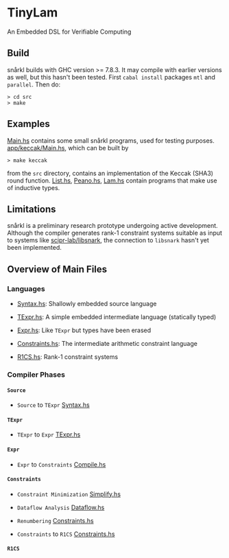 # TinyLam

An Embedded DSL for Verifiable Computing

## Build

snårkl builds with GHC version >= 7.8.3. It may compile with earlier versions as well, but this hasn't been tested. First `cabal install` packages `mtl` and `parallel`. Then do:

```
> cd src
> make
```
## Examples

[Main.hs](https://github.com/gstew5/snarkl/blob/master/src/Main.hs) contains some small snårkl programs, used for testing purposes. [app/keccak/Main.hs](https://github.com/gstew5/snarkl/blob/master/src/app/keccak/Main.hs), which can be built by

```
> make keccak
```

from the `src` directory, contains an implementation of the Keccak (SHA3) round function. 
[List.hs](https://github.com/gstew5/snarkl/blob/master/src/List.hs), 
[Peano.hs](https://github.com/gstew5/snarkl/blob/master/src/Peano.hs), 
[Lam.hs](https://github.com/gstew5/snarkl/blob/master/src/Lam.hs)
contain programs that make use of inductive types.

## Limitations

snårkl is a preliminary research prototype undergoing active development. Although the compiler generates rank-1 constraint systems suitable as input to systems like [scipr-lab/libsnark](https://github.com/scipr-lab/libsnark), the connection to `libsnark` hasn't yet been implemented.

## Overview of Main Files

### Languages

* [Syntax.hs](https://github.com/gstew5/snarkl/blob/master/src/Syntax.hs): Shallowly embedded source language

* [TExpr.hs](https://github.com/gstew5/snarkl/blob/master/src/TExpr.hs): A simple embedded intermediate language (statically typed)

* [Expr.hs](https://github.com/gstew5/snarkl/blob/master/src/Expr.hs): Like `TExpr` but types have been erased

* [Constraints.hs](https://github.com/gstew5/snarkl/blob/master/src/Constraints.hs): The intermediate arithmetic constraint language

* [R1CS.hs](https://github.com/gstew5/snarkl/blob/master/src/R1CS.hs): Rank-1 constraint systems

### Compiler Phases

#### `Source`

* `Source` to `TExpr` [Syntax.hs](https://github.com/gstew5/snarkl/blob/master/src/Syntax.hs)

#### `TExpr`

* `TExpr` to `Expr` [TExpr.hs](https://github.com/gstew5/snarkl/blob/master/src/Compile.hs)

#### `Expr`

* `Expr` to `Constraints` [Compile.hs](https://github.com/gstew5/snarkl/blob/master/src/Compile.hs)

#### `Constraints`

* `Constraint Minimization` [Simplify.hs](https://github.com/gstew5/snarkl/blob/master/src/Simplify.hs)

* `Dataflow Analysis` [Dataflow.hs](https://github.com/gstew5/snarkl/blob/master/src/Dataflow.hs)

* `Renumbering` [Constraints.hs](https://github.com/gstew5/snarkl/blob/master/src/Constraints.hs)

* `Constraints` to `R1CS` [Constraints.hs](https://github.com/gstew5/snarkl/blob/master/src/Constraints.hs)

#### `R1CS`
